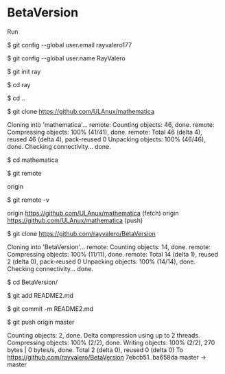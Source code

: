 # BetaVersion

Run

$ git config --global user.email rayvalero177

$ git config --global user.name RayValero

$ git init ray

$ cd ray

$ cd ..

$ git clone https://github.com/ULAnux/mathematica

Cloning into 'mathematica'...
remote: Counting objects: 46, done.
remote: Compressing objects: 100% (41/41), done.
remote: Total 46 (delta 4), reused 46 (delta 4), pack-reused 0
Unpacking objects: 100% (46/46), done.
Checking connectivity... done.


$ cd mathematica

$ git remote

origin

$ git remote -v

origin  https://github.com/ULAnux/mathematica (fetch)
origin  https://github.com/ULAnux/mathematica (push)

$ git clone https://github.com/rayvalero/BetaVersion

Cloning into 'BetaVersion'...
remote: Counting objects: 14, done.
remote: Compressing objects: 100% (11/11), done.
remote: Total 14 (delta 1), reused 2 (delta 0), pack-reused 0
Unpacking objects: 100% (14/14), done.
Checking connectivity... done.

$ cd BetaVersion/

$ git add README2.md

$ git commit -m README2.md

$ git push origin master

Counting objects: 2, done.
Delta compression using up to 2 threads.
Compressing objects: 100% (2/2), done.
Writing objects: 100% (2/2), 270 bytes | 0 bytes/s, done.
Total 2 (delta 0), reused 0 (delta 0)
To https://github.com/rayvalero/BetaVersion
7ebcb51..ba658da  master -> master




